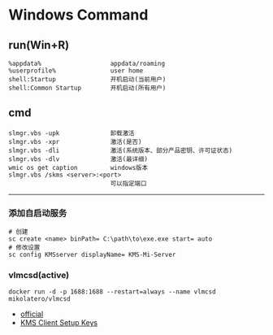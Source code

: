 # Windows Command

## run(Win+R)

    %appdata%                   appdata/roaming
    %userprofile%               user home
    shell:Startup               开机启动(当前用户)
    shell:Common Startup        开机启动(所有用户)

## cmd

    slmgr.vbs -upk              卸载激活
    slmgr.vbs -xpr              激活(是否)
    slmgr.vbs -dli              激活(系统版本、部分产品密钥、许可证状态)
    slmgr.vbs -dlv              激活(最详细)
    wmic os get caption         windows版本
    slmgr.vbs /skms <server>:<port>
                                可以指定端口

---

### 添加自启动服务

    # 创建
    sc create <name> binPath= C:\path\to\exe.exe start= auto
    # 修改设置
    sc config KMSserver displayName= KMS-Mi-Server

### vlmcsd(active)

    docker run -d -p 1688:1688 --restart=always --name vlmcsd mikolatero/vlmcsd

- [official](http://wind4.github.io/vlmcsd/)
- [KMS Client Setup Keys](https://docs.microsoft.com/zh-cn/previous-versions/windows/it-pro/windows-server-2012-R2-and-2012/jj612867(v=ws.11))
